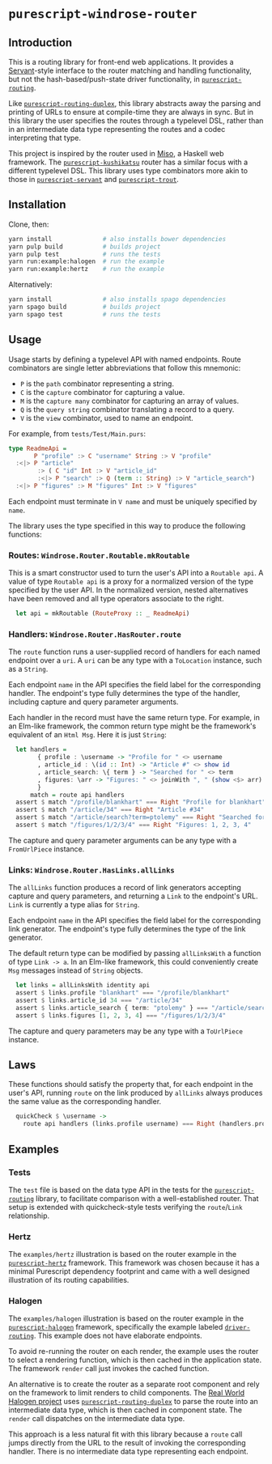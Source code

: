 # `purescript-windrose-router`

## Introduction

This is a routing library for front-end web applications.  It provides a [Servant](https://github.com/haskell-servant/servant)-style interface to the router matching and handling functionality, but not the hash-based/push-state driver functionality, in [`purescript-routing`](https://github.com/slamdata/purescript-routing).

Like [`purescript-routing-duplex`](https://github.com/natefaubion/purescript-routing-duplex), this library abstracts away the parsing and printing of URLs to ensure at compile-time they are always in sync. But in this library the user specifies the routes through a typelevel DSL, rather than in an intermediate data type representing the routes and a codec interpreting that type.

This project is inspired by the router used in [Miso](https://github.com/dmjio/miso), a Haskell web framework.  The [`purescript-kushikatsu`](https://github.com/justinwoo/purescript-kushikatsu) router has a similar focus with a different typelevel DSL.  This library uses type combinators more akin to those in [`purescript-servant`](https://github.com/f-o-a-m/purescript-servant) and [`purescript-trout`](https://github.com/owickstrom/purescript-trout).  

## Installation

Clone, then:

```bash
yarn install              # also installs bower dependencies
yarn pulp build           # builds project
yarn pulp test            # runs the tests
yarn run:example:halogen  # run the example
yarn run:example:hertz    # run the example
```

Alternatively:

```bash
yarn install              # also installs spago dependencies
yarn spago build          # builds project
yarn spago test           # runs the tests
```

## Usage

Usage starts by defining a typelevel API with named endpoints.  Route combinators are single letter abbreviations that follow this mnemonic:

* `P` is the `path` combinator representing a string.
* `C` is the `capture` combinator for capturing a value.
* `M` is the `capture many` combinator for capturing an array of values.
* `Q` is the `query string` combinator translating a record to a query.
* `V` is the `view` combinator, used to name an endpoint.

For example, from `tests/Test/Main.purs`:

```purescript
type ReadmeApi =
       P "profile" :> C "username" String :> V "profile"
  :<|> P "article"
        :> ( C "id" Int :> V "article_id"
        :<|> P "search" :> Q (term :: String) :> V "article_search")
  :<|> P "figures" :> M "figures" Int :> V "figures"
```

Each endpoint must terminate in `V name` and must be uniquely specified by `name`.

The library uses the type specified in this way to produce the following functions:

### Routes: `Windrose.Router.Routable.mkRoutable`

This is a smart constructor used to turn the user's API into a `Routable api`.  A value of type `Routable api` is a proxy for a normalized version of the type specified by the user API. In the normalized version, nested alternatives have been removed and all type operators associate to the right.

```purescript
  let api = mkRoutable (RouteProxy :: _ ReadmeApi)
```

### Handlers: `Windrose.Router.HasRouter.route`

The `route` function runs a user-supplied record of handlers for each named endpoint over a `uri`.  A `uri` can be any type with a `ToLocation` instance, such as a `String`.  

Each endpoint `name` in the API specifies the field label for the corresponding handler. The endpoint's type fully determines the type of the handler, including capture and query parameter arguments.  

Each handler in the record must have the same return type.  For example, in an Elm-like framework, the common return type might be the framework's equivalent of an `Html Msg`. Here it is just `String`:

```purescript
  let handlers =
        { profile : \username -> "Profile for " <> username
        , article_id : \(id :: Int) -> "Article #" <> show id
        , article_search: \{ term } -> "Searched for " <> term
        , figures: \arr -> "Figures: " <> joinWith ", " (show <$> arr)
        }
      match = route api handlers
  assert $ match "/profile/blankhart" === Right "Profile for blankhart"
  assert $ match "/article/34" === Right "Article #34"
  assert $ match "/article/search?term=ptolemy" === Right "Searched for ptolemy"
  assert $ match "/figures/1/2/3/4" === Right "Figures: 1, 2, 3, 4"
```

The capture and query parameter arguments can be any type with a `FromUrlPiece` instance.

### Links: `Windrose.Router.HasLinks.allLinks`

The `allLinks` function produces a record of link generators accepting capture and query parameters, and returning a `Link` to the endpoint's URL.  `Link` is currently a type alias for `String`.  

Each endpoint `name` in the API specifies the field label for the corresponding link generator. The endpoint's type fully determines the type of the link generator.  

The default return type can be modified by passing `allLinksWith` a function of type `Link -> a`.  In an Elm-like framework, this could conveniently create `Msg` messages instead of `String` objects.

```purescript
  let links = allLinksWith identity api
  assert $ links.profile "blankhart" === "/profile/blankhart"
  assert $ links.article_id 34 === "/article/34"
  assert $ links.article_search { term: "ptolemy" } === "/article/search?term=ptolemy"
  assert $ links.figures [1, 2, 3, 4] === "/figures/1/2/3/4"
```

The capture and query parameters may be any type with a `ToUrlPiece` instance.

## Laws

These functions should satisfy the property that, for each endpoint in the user's API, running `route` on the link produced by `allLinks` always produces the same value as the corresponding handler.

```purescript
  quickCheck $ \username ->
    route api handlers (links.profile username) === Right (handlers.profile username)
```

## Examples

### Tests

The `test` file is based on the data type API in the tests for the [`purescript-routing`](https://github.com/slamdata/purescript-routing) library, to facilitate comparison with a well-established router.  That setup is extended with quickcheck-style tests verifying the `route`/`Link` relationship.

### Hertz

The `examples/hertz` illustration is based on the router example in the [`purescript-hertz`](https://github.com/utkarshkukreti/purescript-hertz) framework.  This framework was chosen because it has a minimal Purescript dependency footprint and came with a well designed illustration of its routing capabilities.

### Halogen

The `examples/halogen` illustration is based on the router example in the [`purescript-halogen`](https://github.com/slamdata/purescript-halogen) framework, specifically the example labeled [`driver-routing`](https://github.com/slamdata/purescript-halogen/tree/master/examples/driver-routing). This example does not have elaborate endpoints.

To avoid re-running the router on each render, the example uses the router to select a rendering function, which is then cached in the application state.  The framework `render` call just invokes the cached function.

An alternative is to create the router as a separate root component and rely on the framework to limit renders to child components.  The [Real World Halogen project](https://github.com/thomashoneyman/purescript-halogen-realworld/blob/master/src/Component/Router.purs) uses [`purescript-routing-duplex`](https://github.com/natefaubion/purescript-routing-duplex) to parse the route into an intermediate data type, which is then cached in component state.  The `render` call dispatches on the intermediate data type.

This approach is a less natural fit with this library because a `route` call jumps directly from the URL to the result of invoking the corresponding handler.  There is no intermediate data type representing each endpoint.
